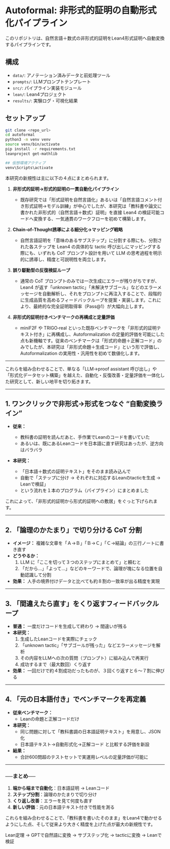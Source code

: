 # Autoformal: 非形式的証明の自動形式化パイプライン

このリポジトリは、自然言語＋数式の非形式的証明をLean4形式証明へ自動変換するパイプラインです。

## 構成
- `data/`: アノテーション済みデータと前処理ツール
- `prompts/`: LLMプロンプトテンプレート
- `src/`: パイプライン実装モジュール
- `lean/`: Lean4プロジェクト
- `results/`: 実験ログ・可視化結果

## セットアップ
```bash
git clone <repo_url>
cd autoformal
python3 -m venv venv
source venv/bin/activate
pip install -r requirements.txt
leanproject get-mathlib

## 仮想環境アクティブ
venv\Scripts\activate
```

本研究の新規性は主に以下の４点にまとめられます。

1. **非形式的証明→形式的証明の一貫自動化パイプライン**  
   - 既存研究では「形式証明を自然言語化」あるいは「自然言語コメント付き形式証明→モデル訓練」が中心でしたが、本研究は「教科書や論文に書かれた非形式的（自然言語＋数式）証明」を直接 Lean4 の検証可能コードへ変換する、一気通貫のワークフローを初めて構築します。

2. **Chain‑of‑Thought誘導による細分化→マッピング戦略**  
   - 自然言語証明を「意味のあるサブステップ」に分割する際にも、分割された各ステップを Lean4 の具体的な tactic 呼び出しにマッピングする際にも、いずれも CoT プロンプト設計を用いて LLM の思考過程を明示的に誘導し、精度と可説明性を両立します。

3. **誤り駆動型の反復検証ループ**  
   - 通常の CoT プロンプトのみでは一次生成にエラーが残りがちですが、Lean4 が返す「unknown tactic」「未解決サブゴール」などのエラーメッセージを自動解析し、それをプロンプトに再注入することで、段階的に生成品質を高めるフィードバックループを提案・実装します。これにより、最終的な完全証明取得率（Pass@1）が大幅向上します。

4. **非形式的証明付きベンチマークの再構成と定量評価**  
   - miniF2F や TRIGO‑real といった既存ベンチマークを「非形式的証明テキスト付き」に再構成し、Autoformalization の定量的評価を可能にした点も新機軸です。従来のベンチマークは「形式的命題＋正解コード」のみでしたが、本研究は「非形式命題＋生成コード」という形で評価し、Autoformalization の実用性・汎用性を初めて数値化します。

---

これらを組み合わせることで、単なる「LLM→proof assistant 呼び出し」や「形式化データセット構築」を越えた、自動化・反復改善・定量評価を一体化した研究として、新しい地平を切り拓きます。


---

## 1. ワンクリックで非形式→形式をつなぐ “自動変換ライン”

- **従来：**  
  - 教科書の証明を読んだあと、手作業でLeanのコードを書いていた  
  - あるいは、既にあるLeanコードを日本語に直す研究はあったが、逆方向はバラバラ  

- **本研究：**  
  - 「日本語＋数式の証明テキスト」をそのまま読み込んで  
  - 自動で「ステップに分け → それぞれに対応するLeanのtacticを生成 → Leanで検証」  
  - という流れを１本のプログラム（パイプライン）にまとめました  

これによって、「非形式的証明から形式的証明への敷居」をぐっと下げられます。

---

## 2. 「論理のかたまり」で切り分ける CoT 分割

- **イメージ：** 複雑な文章を「Ａ→Ｂ」「Ｂ→Ｃ」「Ｃ→結論」の三行ノートに書き直す  
- **どうやるか：**  
  1. LLM に「ここを切って３つのステップにまとめて」と頼むと  
  2. 「だから…」「よって…」などのキーワードで、論理が塊になる位置を自動認識して分割  
- **効果：** 人手の境界付けデータと比べても約８割の一致率が出る精度を実現

---

## 3. 「間違えたら直す」をくり返すフィードバックループ

- **普通：** 一度だけコードを生成して終わり → 間違いが残る  
- **本研究：**  
  1. 生成したLeanコードを実際にチェック  
  2. 「unknown tactic」「サブゴールが残った」などエラーメッセージを解析  
  3. その内容をLLMへの次の質問（プロンプト）に組み込んで再実行  
  4. 成功するまで（最大数回）くり返す  
- **効果：** 一回だけで約４割成功だったものが、３回くり返すと６〜７割に伸びる

---

## 4. 「元の日本語付き」でベンチマークを再定義

- **従来ベンチマーク：**  
  - Leanの命題と正解コードだけ  
- **本研究：**  
  - 同じ問題に対して「教科書調の日本語証明テキスト」を用意し、JSON化  
  - 日本語テキスト→自動形式化→正解コード と比較する評価を新設  
- **結果：**  
  - 合計600問超のテストセットで実運用レベルの定量評価が可能に

---

### ──まとめ──  
1. **端から端まで自動化**：日本語証明 → Leanコード  
2. **ステップ分割**：論理のかたまりで切り分け  
3. **くり返し改善**：エラーを見て何度も直す  
4. **新しい評価**：元の日本語テキスト付きで性能を測る  

これらを組み合わせることで、「教科書を書いたそのまま」をLean4で動かせるようにした点、そして従来より大きく精度を上げた点が最大の新規性です。

Lean定理 → GPTで自然語に変換 → サブステップ化 → tacticに変換 → Leanで検証
